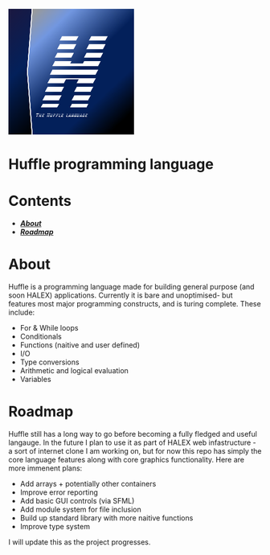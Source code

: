 ![LOGO](https://github.com/HamishHamiltonSmith/Huffle/blob/main/assets/huffle_logo_small.png)

# Huffle programming language

# Contents

- ***[About](#about)***
- ***[Roadmap](#roadmap)***

# About

Huffle is a programming language made for building general purpose (and soon HALEX) applications. Currently it is bare and unoptimised- but features most major programming constructs, and is turing complete. These include:

- For & While loops
- Conditionals
- Functions (naitive and user defined)
- I/O
- Type conversions
- Arithmetic and logical evaluation
- Variables


# Roadmap

Huffle still has a long way to go before becoming a fully fledged and useful langauge. In the future I plan to use it as part of HALEX web infastructure - a sort of internet clone I am working on, but for now this repo has simply the core language features along with core graphics functionality. Here are more immenent plans:

- Add arrays + potentially other containers
- Improve error reporting
- Add basic GUI controls (via SFML)
- Add module system for file inclusion
- Build up standard library with more naitive functions
- Improve type system

I will update this as the project progresses. 

